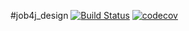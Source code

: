 #job4j_design
[![Build Status](https://travis-ci.com/k-r-3/job4j_threads.svg?branch=master)](https://travis-ci.com/k-r-3/job4j_threads)
[![codecov](https://codecov.io/gh/k-r-3/job4j_threads/branch/master/graph/badge.svg?token=FYCXITQPVF)](https://codecov.io/gh/k-r-3/job4j_threads)